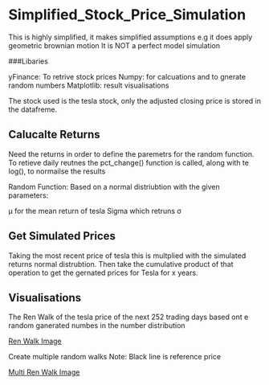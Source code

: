 # Simplified_Stock_Price_Simulation

This is highly simplified, it makes simplified assumptions e.g it does apply geometric brownian motion
It is NOT a perfect model simulation

###Libaries

yFinance: To retrive stock prices
Numpy: for calcuations and to gnerate random numbers
Matplotlib: result visualisations 

The stock used is the tesla stock, only the adjusted closing price is stored in the datafreme. 


## Calucalte Returns

Need the returns in order to define the paremetrs for the random function. To retieve daily reutnes
the pct_change() function is called, along with te log(), to normailse the results 

Random Function: Based on a normal distriubtion with the given parameters:
                 
   μ for the mean return of tesla 
   Sigma which retruns σ
   
## Get Simulated Prices

Taking the most recent price of tesla this is multplied with the simulated returns normal distrubtion.
Then take the cumulative product of that operation to get the gernated prices for Tesla for x years. 

## Visualisations


The Ren Walk of the tesla price of the next 252 trading days based ont e random ganerated numbes in the number distribution

[Ren Walk Image](https://github.com/EziOzoani/Simplified_Stock_Price_Simulation/blob/master/Images/Single%20Ren.png) 

Create multiple random walks 
Note: Black line is reference price

[Multi Ren Walk Image](https://github.com/EziOzoani/Simplified_Stock_Price_Simulation/blob/master/Images/Multi%20Ren.png)
   
